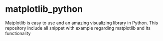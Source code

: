 # matplotlib_python
Matplotlib is easy to use and an amazing visualizing library in Python.
This repository include all snippet with example regarding matplotlib and its functionality
